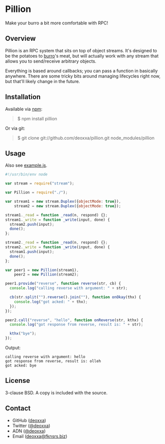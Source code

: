 Pillion
=======

Make your burro a bit more comfortable with RPC!

Overview
--------

Pillion is an RPC system that sits on top of object streams. It's designed to
be the potatoes to [burro](https://github.com/naomik/burro)'s meat, but will
actually work with any stream that allows you to send/receive arbitrary objects.

Everything is based around callbacks; you can pass a function in basically
anywhere. There are some tricky bits around managing lifecycles right now, but
that'll likely change in the future.

Installation
------------

Available via [npm](http://npmjs.org/):

> $ npm install pillion

Or via git:

> $ git clone git://github.com/deoxxa/pillion.git node_modules/pillion

Usage
-----

Also see [example.js](https://github.com/deoxxa/pillion/blob/master/example.js).

```javascript
#!/usr/bin/env node

var stream = require("stream");

var Pillion = require("./");

var stream1 = new stream.Duplex({objectMode: true}),
    stream2 = new stream.Duplex({objectMode: true});

stream1._read = function _read(n, respond) {};
stream1._write = function _write(input, done) {
  stream2.push(input);
  done();
};

stream2._read = function _read(n, respond) {};
stream2._write = function _write(input, done) {
  stream1.push(input);
  done();
};

var peer1 = new Pillion(stream1),
    peer2 = new Pillion(stream2);

peer1.provide("reverse", function reverse(str, cb) {
  console.log("calling reverse with argument: " + str);

  cb(str.split("").reverse().join(""), function onOkay(thx) {
    console.log("got acked: " + thx);
  });
});

peer2.call("reverse", "hello", function onReverse(str, kthx) {
  console.log("got response from reverse, result is: " + str);

  kthx("bye");
});
```

Output:

```
calling reverse with argument: hello
got response from reverse, result is: olleh
got acked: bye
```

License
-------

3-clause BSD. A copy is included with the source.

Contact
-------

* GitHub ([deoxxa](http://github.com/deoxxa))
* Twitter ([@deoxxa](http://twitter.com/deoxxa))
* ADN ([@deoxxa](https://alpha.app.net/deoxxa))
* Email ([deoxxa@fknsrs.biz](mailto:deoxxa@fknsrs.biz))
